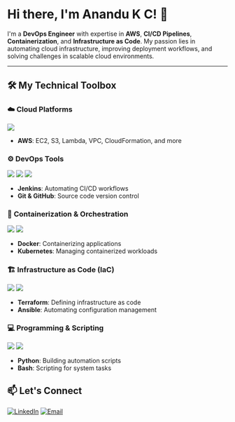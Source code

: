 <!-- Header Image -->


# Hi there, I'm Anandu K C! 👋

I'm a **DevOps Engineer** with expertise in **AWS**, **CI/CD Pipelines**, **Containerization**, and **Infrastructure as Code**. My passion lies in automating cloud infrastructure, improving deployment workflows, and solving challenges in scalable cloud environments.

---

## 🛠️ **My Technical Toolbox**

### ☁️ **Cloud Platforms**
<img src="https://img.icons8.com/color/48/000000/amazon-web-services.png"/>

- **AWS**: EC2, S3, Lambda, VPC, CloudFormation, and more

### ⚙️ **DevOps Tools**
<img src="https://img.icons8.com/color/48/000000/jenkins.png"/> <img src="https://img.icons8.com/color/48/000000/git.png"/> <img src="https://img.icons8.com/ios-filled/50/000000/github.png"/> 

- **Jenkins**: Automating CI/CD workflows
- **Git & GitHub**: Source code version control

### 🐳 **Containerization & Orchestration**
<img src="https://img.icons8.com/color/48/000000/docker.png"/> <img src="https://img.icons8.com/color/48/000000/kubernetes.png"/>

- **Docker**: Containerizing applications
- **Kubernetes**: Managing containerized workloads

### 🏗️ **Infrastructure as Code (IaC)**
<img src="https://img.icons8.com/color/48/000000/terraform.png"/> <img src="https://img.icons8.com/color/48/000000/ansible.png"/>

- **Terraform**: Defining infrastructure as code
- **Ansible**: Automating configuration management

### 💻 **Programming & Scripting**
<img src="https://img.icons8.com/color/48/000000/python.png"/> <img src="https://img.icons8.com/plasticine/50/000000/bash.png"/>

- **Python**: Building automation scripts
- **Bash**: Scripting for system tasks


## 📫 **Let's Connect**

[![LinkedIn](https://img.shields.io/badge/LinkedIn-0077B5?style=for-the-badge&logo=linkedin&logoColor=white)](https://linkedin.com/in/your-profile)
[![Email](https://img.shields.io/badge/Email-D14836?style=for-the-badge&logo=gmail&logoColor=white)](mailto:your.email@example.com)


